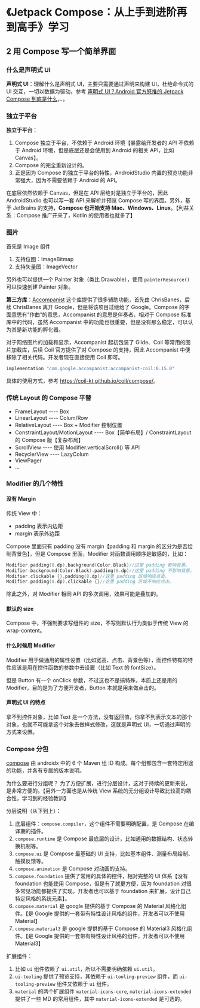# 《Jetpack Compose：从上手到进阶再到高手》学习

## 2 用 Compose 写一个简单界面

### 什么是声明式 UI

**声明式 UI**：理解什么是声明式 UI，主要只需要通过声明来构建 UI，杜绝命令式的 UI  交互，一切以数据为驱动，参考 [声明式 UI？Android 官方怒推的 Jetpack Compose 到底是什么](https://rengwuxian.com/jetpack-compose-3/)，、。

### 独立于平台

**独立于平台**：

1. Compose 独立于平台，不依赖于 Android 环境【暴露给开发者的 API 不依赖于 Android 环境，但是底层还是会使用到 Android 的相关 API，比如 Canvas】。
2. Compose 的完全重新设计的。
3. 正是因为 Compose 的独立于平台的特性，AndroidStudio 内置的预览功能非常强大，因为不需要依赖于 Android 的 API。

在底层依然依赖于 Canvas，但是在 API 层绝对是独立于平台的，因此 AndroidStudio 也可以写一套 API 来解析并预览 Compose 写的界面。另外，基于 JetBrains 的支持，**Compose 也开始支持 Mac、Windows、Linux**。【利益关系：Compose 推广开来了，Kotlin 的使用者也就多了】

### 图片

首先是 Image 组件

1. 支持位图：ImageBitmap
2. 支持矢量图：ImageVector

另外也可以提供一个 Painter 对象（类比 Drawable），使用 `painterResource()` 可以快速创建 Painter 对象。

**第三方库**：[Accompanist](https://github.com/google/accompanist) 这个库提供了很多辅助功能，首先由 ChrisBanes，后续 ChrisBanes 离开 Google，但是将该项目过继给了 Google。Compose 的字面意思有“作曲”的意思，Accompanist 的意思是伴奏者，相对于 Compose 标准库中的代码，虽然 Accompanist 中的功能也很重要，但是没有那么稳定，可以认为其是新功能的孵化器。

对于网络图片的加载和显示，Accompanist 起初包装了 Glide、Coil 等常用的图片加载库，后续 Coil 官方提供了对 Compose 的支持，因此 Accompanist 中便移除了相关代码。开发者现在直接使用 Coil 即可。

```groovy
implementation "com.google.accompanist:accompanist-coil:0.15.0"
```

具体的使用方式，参考 <https://coil-kt.github.io/coil/compose/>。

### 传统 Layout 的 Compose 平替

- FrameLayout ---- Box
- LinearLayout ---- Colum/Row
- RelativeLayout ---- Box + Modifier 控制位置
- ConstraintLayout/MotionLayout ---- Box【简单布局】/ ConstraintLayout 的 Compose 版【复杂布局】
- ScrollView ---- 使用 Modifier.verticalScroll() 等 API
- RecyclerView ---- LazyColum
- ViewPager
- ...

### Modifier 的几个特性

#### 没有 Margin

传统 View 中：

- padding 表示内边距
- margin 表示外边距

Compose 里面只有 padding 没有 margin【padding 和 margin 的区分为是否绘制背景色】，但是 Compose 里面，Modifier 对函数调用顺序是敏感的，比如：

```kotlin
Modifier.padding(8.dp).background(Color.Black)//这里 padding 影响背景。
Modifier.background(Color.Black).padding(8.dp)//这里 padding 不影响背景。
Modifier.clickable {}.padding(8.dp)//这里 padding 区域响应点击。
Modifier.padding(8.dp).clickable {}//这里 padding 区域不响应点击。
```

除此之外，对 Modifier 相同 API 的多次调用，效果可能是叠加的。

#### 默认的 size

Compose 中，不强制要求写组件的 size，不写则默认行为类似于传统 View 的 wrap-content。

#### 什么时候用 Modifier

Modifier 用于做通用的属性设置（比如宽高、点击、背景色等），而控件特有的特性应该是用在控件函数的参数中去设置（比如 Text 的 fontSize）。

但是 Button 有一个 onClick 参数，不过这也不是搞特殊，本质上还是用的 Modifier，目的是为了方便开发者，Button 本就是用来做点击的。

#### 声明式 UI 的特点

拿不到控件对象，比如 Text 是一个方法，没有返回值，你拿不到表示文本的那个对象，也就不可能拿这个对象去做样式修改，这就是声明式 UI，一切通过声明的方式来设置。

### Compose 分包

[compose](https://developer.android.com/jetpack/androidx/releases/compose?hl=zh-cn) 由 androidx 中的 6
个 Maven 组 ID 构成。每个组都包含一套特定用途的功能，并各有专属的版本说明。

为什么要进行分组呢？ 为了方便扩展，进行分层设计，这对于持续的更新来说，是非常方便的。【另外一方面也是从传统 View 系统的无分组设计导致比较高的耦合性，学习到的经验教训】

分层说明（从下到上）：

1. 底层组件：`compose.compiler`，这个组件不需要明确配置，是 Compose 在编译期的插件。
2. `compose.runtime` 是 Compose 最底层的设计，比如通用的数据结构、状态转换机制等。
3. `compose.ui` 是 Compose 最基础的 UI 支持，比如基本组件、测量布局绘制、触摸反馈等。
4. `compose.animation` 是 Compose 对动画的支持。
5. `compose.foundation` 提供了常用的具体的控件，相对完整的 UI 体系【没有 foundation 也能使用 Compose，但是有了就更方便，因为 foundation 对很多常见功能都提供了实现，开发者也可以基于 foundation 来扩展，设计自己特定风格的系统元素】。
6. `compose.material` 是 google 提供的基于 Compose 的 Material 风格化组件。【是 Google 提供的一套带有特性设计风格的组件，开发者可以不使用 Material】
7. `compose.material3` 是 google 提供的基于 Compose 的 Material3 风格化组件。【是 Google 提供的一套带有特性设计风格的组件，开发者可以不使用 Material3】

扩展组件：

1. 比如 `ui` 组件依赖了 `ui.util`，所以不需要明确依赖 `ui.util`。
2. `ui-tooling` 提供了预览支持，其依赖于 `ui-tooling-preview` 组件，而 `ui-tooling-preview` 组件又依赖于 `ui` 组件。
3. `material` 的两个扩展组件 `material-icons-core`, `material-icons-extended` 提供了一些 MD 的常用组件，其中 `material-icons-extended` 是可选的。

